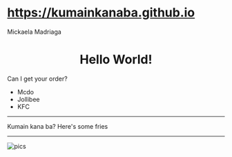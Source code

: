 # https://kumainkanaba.github.io
Mickaela Madriaga
<h1 align="center">Hello World!</h1>

<p>Can I get your order?</p>

<ul>
  <li>Mcdo</li>
  <li>Jollibee</li>
  <li>KFC</li>
</ul>

<hr>

<p>Kumain kana ba? Here's some fries</p>

---
![pics](https://user-images.githubusercontent.com/122424253/211949120-d090e5ec-c1f3-4158-811c-463cc086ae40.png "Fires")

